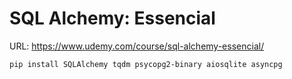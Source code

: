# SQL Alchemy: Essencial

URL: https://www.udemy.com/course/sql-alchemy-essencial/

```
pip install SQLAlchemy tqdm psycopg2-binary aiosqlite asyncpg
```
